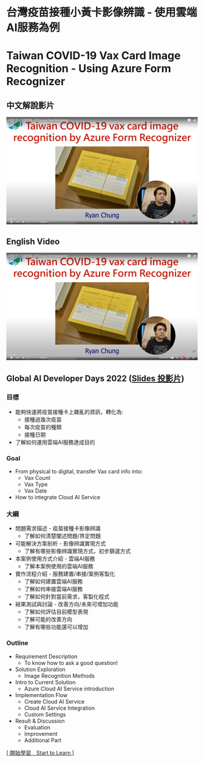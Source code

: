 # 台灣疫苗接種小黃卡影像辨識 - 使用雲端AI服務為例
# Taiwan COVID-19 Vax Card Image Recognition - Using Azure Form Recognizer
## 中文解說影片
[![Video Link](/images/youtube.jpg)](https://www.youtube.com/watch?v=vWlfFrnn44I)

## English Video
[![Video Link](/images/youtube.jpg)](https://www.youtube.com/watch?v=Z-dkW4b75F8)

## Global AI Developer Days 2022 ([Slides 投影片](https://mobiledev.tw/taiwan-covid-19-vax-card-image-recognition-by-azure-form-recognizer/))

### 目標
* 能夠快速將疫苗接種卡上雜亂的資訊，轉化為:
  * 接種過幾次疫苗
  * 每次疫苗的種類
  * 接種日期
* 了解如何運用雲端AI服務達成目的

### Goal
* From physical to digital, transfer Vax card info into:
  * Vax Count
  * Vax Type
  * Vax Date
* How to integrate Cloud AI Service


### 大綱
* 問題需求描述 - 疫苗接種卡影像辨識
  * 了解如何清楚闡述問題/界定問題
* 可能解決方案剖析 - 影像辨識實現方式
  * 了解有哪些影像辨識實現方式，初步篩選方式
* 本案例使用方式介紹 - 雲端AI服務
  * 了解本案例使用的雲端AI服務
* 實作流程介紹 - 服務建置/串接/案例客製化
  * 了解如何建置雲端AI服務
  * 了解如何串接雲端AI服務
  * 了解如何針對當前需求，客製化程式
* 結果測試與討論 - 改善方向/未來可增加功能
  * 了解如何評估目前模型表現
  * 了解可能的改善方向
  * 了解有哪些功能還可以增加

### Outline
* Requirement Description
  * To know how to ask a good question!
* Solution Exploration
  * Image Recognition Methods
* Intro to Current Solution 
  * Azure Cloud AI Service introduction
* Implementation Flow
  * Create Cloud AI Service
  * Cloud AI Service Integration
  * Custom Settings
* Result & Discussion
  * Evaluation
  * Improvement
  * Additional Part

[[ 開始學習　Start to Learn ]](page1.md#開發目標)
